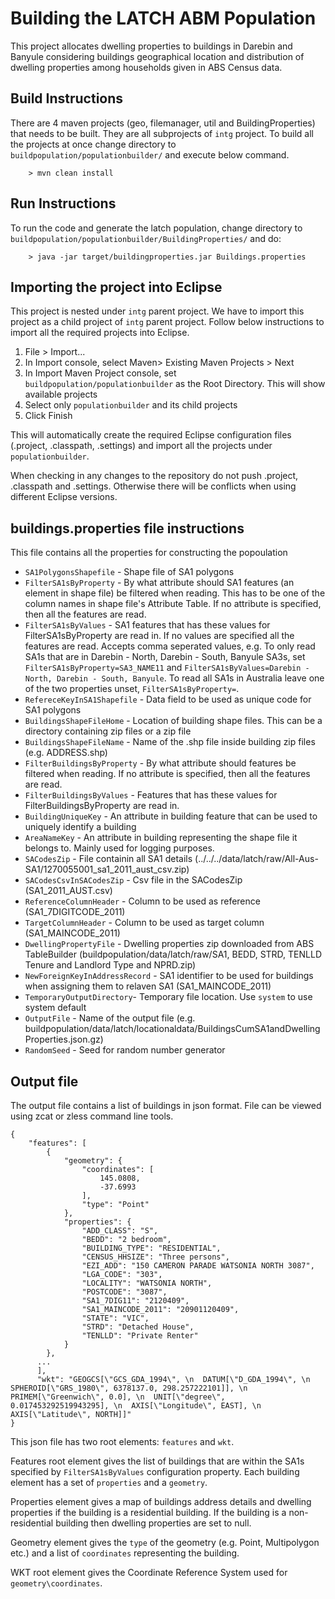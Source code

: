 # Building the LATCH ABM Population 

This project allocates dwelling properties to buildings in Darebin and Banyule considering buildings geographical location and distribution of dwelling properties among households given in ABS Census data.

## Build Instructions

There are 4 maven projects (geo, filemanager, util and BuildingProperties) that needs to be built. They are all subprojects of `intg` project. To build all the projects at once change directory to `buildpopulation/populationbuilder/` and execute below command.

        > mvn clean install

## Run Instructions

To run the code and generate the latch population, change directory to `buildpopulation/populationbuilder/BuildingProperties/` and do:

        > java -jar target/buildingproperties.jar Buildings.properties
 
## Importing the project into Eclipse

This project is nested under `intg` parent project. We have to import this project as a child project of `intg` parent project. Follow below instructions to import all the required projects into Eclipse.

   1. File > Import...
   2. In Import console, select Maven> Existing Maven Projects > Next
   3. In Import Maven Project console, set `buildpopulation/populationbuilder` as the Root Directory. This will show available projects
   4. Select only `populationbuilder` and its child projects
   5. Click Finish
  
This will automatically create the required Eclipse configuration files (.project, .classpath, .settings) and import all the projects under `populationbuilder`.

When checking in any changes to the repository do not push .project, .classpath and .settings. Otherwise there will be conflicts when using different Eclipse versions.

## buildings.properties file instructions

This file contains all the properties for constructing the popoulation

  * `SA1PolygonsShapefile` - Shape file of SA1 polygons
  * `FilterSA1sByProperty` - By what attribute should SA1 features (an element in shape file) be filtered when reading. This has to be one of the column names in shape file's Attribute Table. If no attribute is specified, then all the features are read.
  * `FilterSA1sByValues` - SA1 features that has these values for FilterSA1sByProperty are read in. If no values are specified all the features are read. Accepts comma seperated values, e.g. To only read SA1s that are in Darebin - North, Darebin - South, Banyule SA3s, set `FilterSA1sByProperty=SA3_NAME11` and `FilterSA1sByValues=Darebin - North, Darebin - South, Banyule`. To read all SA1s in Australia leave one of the two properties unset, `FilterSA1sByProperty=`.
  * `RefereceKeyInSA1Shapefile` - Data field to be used as unique code for SA1 polygons
  * `BuildingsShapeFileHome` - Location of building shape files. This can be a directory containing zip files or a zip file
  * `BuildingsShapeFileName` - Name of the .shp file inside building zip files (e.g. ADDRESS.shp) 
  * `FilterBuildingsByProperty` - By what attribute should features be filtered when reading. If no attribute is specified, then all the features are read.
  * `FilterBuildingsByValues` - Features that has these values for FilterBuildingsByProperty are read in.
  * `BuildingUniqueKey` - An attribute in building feature that can be used to uniquely identify a building
  * `AreaNameKey` - An attribute in building representing the shape file it belongs to. Mainly used for logging purposes.
  * `SACodesZip` - File containin all SA1 details (../../../data/latch/raw/All-Aus-SA1/1270055001_sa1_2011_aust_csv.zip)
  * `SACodesCsvInSACodesZip` - Csv file in the SACodesZip (SA1_2011_AUST.csv)
  * `ReferenceColumnHeader` - Column to be used as reference (SA1_7DIGITCODE_2011)
  * `TargetColumnHeader` - Column to be used as target column (SA1_MAINCODE_2011)
  * `DwellingPropertyFile` - Dwelling properties zip downloaded from ABS TableBuilder (buildpopulation/data/latch/raw/SA1, BEDD, STRD, TENLLD Tenure and Landlord Type and NPRD.zip)
  * `NewForeignKeyInAddressRecord` - SA1 identifier to be used for buildings when assigning them to relaven SA1 (SA1_MAINCODE_2011)
  * `TemporaryOutputDirectory`- Temporary file location. Use `system` to use system default
  * `OutputFile` - Name of the output file (e.g. buildpopulation/data/latch/locationaldata/BuildingsCumSA1andDwellingProperties.json.gz)
  * `RandomSeed` - Seed for random number generator
  
## Output file

The output file contains a list of buildings in json format. File can be viewed using zcat or zless command line tools. 
```
{
    "features": [
        {
            "geometry": {
                "coordinates": [
                    145.0808,
                    -37.6993
                ],
                "type": "Point"
            },
            "properties": {
                "ADD_CLASS": "S",
                "BEDD": "2 bedroom",
                "BUILDING_TYPE": "RESIDENTIAL",
                "CENSUS_HHSIZE": "Three persons",
                "EZI_ADD": "150 CAMERON PARADE WATSONIA NORTH 3087",
                "LGA_CODE": "303",
                "LOCALITY": "WATSONIA NORTH",
                "POSTCODE": "3087",
                "SA1_7DIG11": "2120409",
                "SA1_MAINCODE_2011": "20901120409",
                "STATE": "VIC",
                "STRD": "Detached House",
                "TENLLD": "Private Renter"
            }
        },
      ...
      ],
      "wkt": "GEOGCS[\"GCS_GDA_1994\", \n  DATUM[\"D_GDA_1994\", \n    SPHEROID[\"GRS_1980\", 6378137.0, 298.257222101]], \n  PRIMEM[\"Greenwich\", 0.0], \n  UNIT[\"degree\", 0.017453292519943295], \n  AXIS[\"Longitude\", EAST], \n  AXIS[\"Latitude\", NORTH]]"
}
```
This json file has two root elements: `features` and `wkt`. 

Features root element gives the list of buildings that are within the SA1s specified by `FilterSA1sByValues` configuration property. Each building element has a set of `properties` and a `geometry`. 

Properties element gives a map of buildings address details and dwelling properties if the building is a residential building. If the building is a non-residential building then dwelling properties are set to null. 

Geometry element gives the `type` of the geometry (e.g. Point, Multipolygon etc.) and a list of `coordinates` representing the building.

WKT root element gives the Coordinate Reference System used for `geometry\coordinates`.